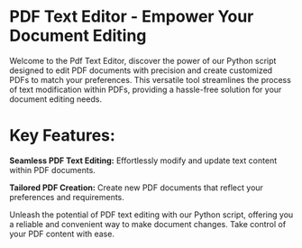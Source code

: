 # PDF Text Editor - Empower Your Document Editing


Welcome to the Pdf Text Editor, discover the power of our Python script designed to edit PDF documents with precision and create customized PDFs to match your preferences. This versatile tool streamlines the process of text modification within PDFs, providing a hassle-free solution for your document editing needs.

# Key Features:
**Seamless PDF Text Editing:** Effortlessly modify and update text content within PDF documents.

**Tailored PDF Creation:** Create new PDF documents that reflect your preferences and requirements.

Unleash the potential of PDF text editing with our Python script, offering you a reliable and convenient way to make document changes. Take control of your PDF content with ease.

